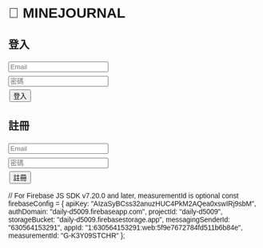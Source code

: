 <!DOCTYPE html>
<html lang="zh-Hant">
<head>
  <meta charset="UTF-8">
  <title>追星日記</title>
  <style>
    body { font-family: Arial; padding: 10px; }
    input, textarea { margin: 4px 0; width: 200px; }
    button { margin: 2px; }
    img { max-width: 120px; display:block; margin-top:4px; }
    li { border:1px solid #ccc; padding:8px; margin:6px 0; list-style:none; }
  </style>
</head>
<body>

<h1>🎵 MINEJOURNAL</h1>

<div id="loginDiv">
  <h2>登入</h2>
  <form id="loginForm">
    <input type="email" name="email" placeholder="Email" required><br>
    <input type="password" name="password" placeholder="密碼" required><br>
    <button type="submit">登入</button>
  </form>

  <h2>註冊</h2>
  <form id="signupForm">
    <input type="email" name="email" placeholder="Email" required><br>
    <input type="password" name="password" placeholder="密碼" required><br>
    <button type="submit">註冊</button>
  </form>
</div>

<div id="appDiv" style="display:none">
  <button id="logoutBtn">登出</button>

  <h2>新增 / 編輯演唱會紀錄</h2>
  <form id="recordForm">
    <input type="text" name="artist" placeholder="表演者/活動名稱" required><br>
    <input type="datetime-local" name="datetime" required><br>
    <input type="number" name="price" placeholder="票價"><br>
    <input type="text" name="seat" placeholder="座位/區域"><br>
    <input type="text" name="venue" placeholder="場地"><br>
    <textarea name="notes" placeholder="備註"></textarea><br>
    <input type="file" id="imageInput" accept="image/*"><br>
    <button type="submit">儲存</button>
  </form>

  <h2>我的紀錄</h2>
  <ul id="recordsList"></ul>
</div>

<script type="module">
// ✅ 載入 Firebase 模組
import { initializeApp } from "https://www.gstatic.com/firebasejs/10.12.2/firebase-app.js";
import { getAuth, createUserWithEmailAndPassword, signInWithEmailAndPassword, signOut, onAuthStateChanged } from "https://www.gstatic.com/firebasejs/10.12.2/firebase-auth.js";
import { getFirestore, collection, addDoc, getDocs, query, where, deleteDoc, doc, updateDoc } from "https://www.gstatic.com/firebasejs/10.12.2/firebase-firestore.js";
import { getStorage, ref, uploadBytes, getDownloadURL } from "https://www.gstatic.com/firebasejs/10.12.2/firebase-storage.js";

// ✅ ✅ ✅ 請填入你 Firebase 控制台的正確 config 值：
// Import the functions you need from the SDKs you need
import { initializeApp } from "firebase/app";
import { getAnalytics } from "firebase/analytics";
// TODO: Add SDKs for Firebase products that you want to use
// https://firebase.google.com/docs/web/setup#available-libraries

// Your web app's Firebase configuration
// For Firebase JS SDK v7.20.0 and later, measurementId is optional
const firebaseConfig = {
  apiKey: "AIzaSyBCss32anuzHUC4PkM2AQea0xswIRj9sbM",
  authDomain: "daily-d5009.firebaseapp.com",
  projectId: "daily-d5009",
  storageBucket: "daily-d5009.firebasestorage.app",
  messagingSenderId: "630564153291",
  appId: "1:630564153291:web:5f9e7672784fd511b6b84e",
  measurementId: "G-K3Y09STCHR"
};

// Initialize Firebase
const app = initializeApp(firebaseConfig);
const analytics = getAnalytics(app);
// ✅ 初始化 Firebase
const app = initializeApp(firebaseConfig);
const auth = getAuth(app);
const db = getFirestore(app);
const storage = getStorage(app);

// ✅ 抓取 DOM 元素
const loginDiv = document.getElementById("loginDiv");
const appDiv = document.getElementById("appDiv");
const loginForm = document.getElementById("loginForm");
const signupForm = document.getElementById("signupForm");
const logoutBtn = document.getElementById("logoutBtn");
const recordForm = document.getElementById("recordForm");
const recordsList = document.getElementById("recordsList");
const imageInput = document.getElementById("imageInput");

let editingId = null;
let editingImageUrl = null;

// ✅ 登入狀態監聽
onAuthStateChanged(auth, user => {
  if (user) {
    loginDiv.style.display = "none";
    appDiv.style.display = "block";
    loadRecords(user.uid);
  } else {
    loginDiv.style.display = "block";
    appDiv.style.display = "none";
  }
});

// ✅ 註冊處理
signupForm.addEventListener("submit", async e => {
  e.preventDefault();
  const email = signupForm["email"].value;
  const password = signupForm["password"].value;
  try {
    await createUserWithEmailAndPassword(auth, email, password);
    alert("✅ 註冊成功！");
    signupForm.reset();
  } catch (err) {
    console.error("❌ 註冊錯誤:", err.code, err.message);
    alert("註冊失敗：" + err.message);
  }
});

// ✅ 登入處理
loginForm.addEventListener("submit", async e => {
  e.preventDefault();
  const email = loginForm["email"].value;
  const password = loginForm["password"].value;
  try {
    await signInWithEmailAndPassword(auth, email, password);
    loginForm.reset();
  } catch (err) {
    console.error("❌ 登入錯誤:", err.code, err.message);
    alert("登入失敗：" + err.message);
  }
});

// ✅ 登出處理
logoutBtn.addEventListener("click", async () => {
  try {
    await signOut(auth);
  } catch (err) {
    alert("登出失敗：" + err.message);
  }
});

// ✅ 儲存紀錄
recordForm.addEventListener("submit", async e => {
  e.preventDefault();
  const user = auth.currentUser;
  if (!user) return;

  let imageUrl = editingImageUrl || "";
  const file = imageInput.files[0];
  if (file) {
    const storageRef = ref(storage, `images/${user.uid}_${Date.now()}_${file.name}`);
    await uploadBytes(storageRef, file);
    imageUrl = await getDownloadURL(storageRef);
  }

  const data = {
    uid: user.uid,
    artist: recordForm["artist"].value,
    datetime: recordForm["datetime"].value,
    price: recordForm["price"].value,
    seat: recordForm["seat"].value,
    venue: recordForm["venue"].value,
    notes: recordForm["notes"].value,
    image: imageUrl,
    createdAt: new Date()
  };

  try {
    if (editingId) {
      await updateDoc(doc(db, "concerts", editingId), data);
      editingId = null;
      editingImageUrl = null;
    } else {
      await addDoc(collection(db, "concerts"), data);
    }
    recordForm.reset();
    imageInput.value = "";
    loadRecords(user.uid);
  } catch (err) {
    alert("儲存失敗：" + err.message);
  }
});

// ✅ 載入紀錄
async function loadRecords(uid) {
  recordsList.innerHTML = "";
  const q = query(collection(db, "concerts"), where("uid", "==", uid));
  const snap = await getDocs(q);
  snap.forEach(docSnap => {
    const d = docSnap.data();
    const li = document.createElement("li");
    li.innerHTML = `<strong>${d.artist}</strong> (${d.datetime})<br>
                    票價: ${d.price} 座位: ${d.seat} 場地: ${d.venue}<br>
                    備註: ${d.notes}<br>`;
    if (d.image) li.innerHTML += `<img src="${d.image}"><br>`;
    const editBtn = document.createElement("button"); editBtn.textContent = "編輯";
    editBtn.onclick = () => startEdit(docSnap.id, d);
    const delBtn = document.createElement("button"); delBtn.textContent = "刪除";
    delBtn.onclick = async () => {
      await deleteDoc(doc(db, "concerts", docSnap.id));
      loadRecords(uid);
    };
    li.appendChild(editBtn);
    li.appendChild(delBtn);
    recordsList.appendChild(li);
  });
}

// ✅ 編輯紀錄
function startEdit(id, data) {
  editingId = id;
  editingImageUrl = data.image || null;
  recordForm["artist"].value = data.artist;
  recordForm["datetime"].value = data.datetime;
  recordForm["price"].value = data.price;
  recordForm["seat"].value = data.seat;
  recordForm["venue"].value = data.venue;
  recordForm["notes"].value = data.notes;
}
</script>
</body>
<script type="module">
  // Import the functions you need from the SDKs you need
  import { initializeApp } from "https://www.gstatic.com/firebasejs/12.4.0/firebase-app.js";
  import { getAnalytics } from "https://www.gstatic.com/firebasejs/12.4.0/firebase-analytics.js";
  // TODO: Add SDKs for Firebase products that you want to use
  // https://firebase.google.com/docs/web/setup#available-libraries

  // Your web app's Firebase configuration
  // For Firebase JS SDK v7.20.0 and later, measurementId is optional
  const firebaseConfig = {
    apiKey: "AIzaSyBCss32anuzHUC4PkM2AQea0xswIRj9sbM",
    authDomain: "daily-d5009.firebaseapp.com",
    projectId: "daily-d5009",
    storageBucket: "daily-d5009.firebasestorage.app",
    messagingSenderId: "630564153291",
    appId: "1:630564153291:web:5f9e7672784fd511b6b84e",
    measurementId: "G-K3Y09STCHR"
  };

  // Initialize Firebase
  const app = initializeApp(firebaseConfig);
  const analytics = getAnalytics(app);
</script>
// For Firebase JS SDK v7.20.0 and later, measurementId is optional
const firebaseConfig = {
  apiKey: "AIzaSyBCss32anuzHUC4PkM2AQea0xswIRj9sbM",
  authDomain: "daily-d5009.firebaseapp.com",
  projectId: "daily-d5009",
  storageBucket: "daily-d5009.firebasestorage.app",
  messagingSenderId: "630564153291",
  appId: "1:630564153291:web:5f9e7672784fd511b6b84e",
  measurementId: "G-K3Y09STCHR"
};
</html>
